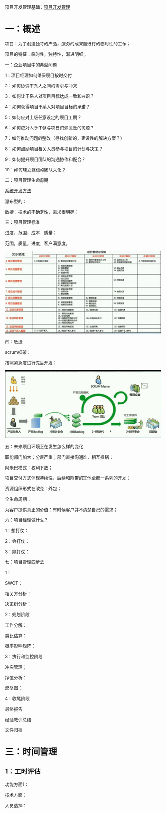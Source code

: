项目开发管理基础：[项目开发管理](../0.4：软件工程/项目开发管理/项目开发管理.md)

# 一：概述

项目：为了创造独特的产品，服务的成果而进行的临时性的工作；

项目的特征：临时性，独特性，渐进明细；

一：企业项目中的典型问题

1：项目经理如何确保项目按时交付

2：如何协调干系人之间的需求与冲突

3：如何让干系人对项目目标达成一致和共识？

4：如何获得项目干系人对项目目标的承诺？

5：如何应对上级任意设定的项目工期？

6：如何应对人手不够与项目资源匮乏的问题？

7：如何推动问题的整改（寻找创新的，建设性的解决方案？）

8：如何鼓励项目相关人员参与项目的计划与决策？

9：如何提升项目团队的沟通协作和配合？

10：如何建立互信的团队文化？



二：项目管理生命周期

[系统开发方法](../0.4：软件工程/系统开发方法/系统开发方法.md)

瀑布型的：

敏捷：技术的不确定性，需求很明确；

三：项目管理标准

进度，范围，成本，质量；

范围，质量，进度，客户满意度，

![image-20211102201815343](media/image-20211102201815343.png)



四：敏捷

scrum框架：

按照紧急度进行先后开发；

![image-20211104200857139](media/image-20211104200857139.png)



五：未来项目环境正在发生怎么样的变化

职能部门加大；分层严重；部门直接沟通难，相互推锅；

阿米巴模式：权利下放；

项目交付方式体现持续性，后续和附带的其他全都一系列的开发；

资源组织形式在改变：外包；

全生命周期：

为客户提供真正的价值：有时候客户并不清楚自己的需求；

六：项目经理做什么？

1：想打仗：

2：会打仗：

3：能打仗：

七：项目管理四步法

1：

SWOT：

相关方分析：

决策树分析：



2：规划阶段

工作分解：

类比估算：

概率影响矩阵：



3：执行和监控阶段

冲突管理；

挣值分析：

燃尽图：

4：收尾阶段

最终报告

经验教训总结

文件归档







# 三：时间管理

## 1：工时评估

功能方面1：

技术方面：

人员选择：

